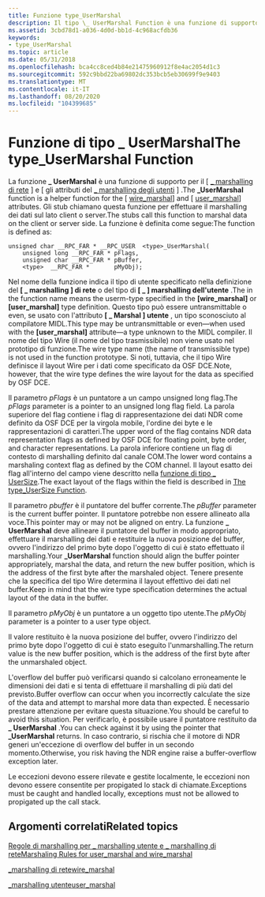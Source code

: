 ```yaml
---
title: Funzione type_UserMarshal
description: Il tipo \_ UserMarshal Function è una funzione di supporto per gli attributi \ Wire \_ Marshal \ e \ User \_ Marshal \.
ms.assetid: 3cbd78d1-a036-4d0d-bb1d-4c968acfdb36
keywords:
- type_UserMarshal
ms.topic: article
ms.date: 05/31/2018
ms.openlocfilehash: bca4cc8ced4b84e21475960912f8e4ac2054d1c3
ms.sourcegitcommit: 592c9bbd22ba69802dc353bcb5eb30699f9e9403
ms.translationtype: MT
ms.contentlocale: it-IT
ms.lasthandoff: 08/20/2020
ms.locfileid: "104399685"
---
```

# <a name="the-type_usermarshal-function"></a><span data-ttu-id="e4415-104">Funzione di tipo \_ UserMarshal</span><span class="sxs-lookup"><span data-stu-id="e4415-104">The type\_UserMarshal Function</span></span>

<span data-ttu-id="e4415-105">La funzione **<type> \_ UserMarshal** è una funzione di supporto per il \[ [ \_ marshalling di rete](/windows/desktop/Midl/wire-marshal) \] e \[ gli attributi del [ \_ marshalling degli utenti](/windows/desktop/Midl/user-marshal) \] .</span><span class="sxs-lookup"><span data-stu-id="e4415-105">The **<type>\_UserMarshal** function is a helper function for the \[ [wire\_marshal](/windows/desktop/Midl/wire-marshal)\] and \[ [user\_marshal](/windows/desktop/Midl/user-marshal)\] attributes.</span></span> <span data-ttu-id="e4415-106">Gli stub chiamano questa funzione per effettuare il marshalling dei dati sul lato client o server.</span><span class="sxs-lookup"><span data-stu-id="e4415-106">The stubs call this function to marshal data on the client or server side.</span></span> <span data-ttu-id="e4415-107">La funzione è definita come segue:</span><span class="sxs-lookup"><span data-stu-id="e4415-107">The function is defined as:</span></span>

``` syntax
unsigned char __RPC_FAR * __RPC_USER  <type>_UserMarshal(
    unsigned long __RPC_FAR * pFlags,
    unsigned char __RPC_FAR * pBuffer,
    <type>  __RPC_FAR *       pMyObj);
```

<span data-ttu-id="e4415-108"><type>Nel nome della funzione indica il tipo di utente specificato nella definizione del **\[ \_ marshalling \] di rete** o del tipo di **\[ \_ \] marshalling dell'utente** .</span><span class="sxs-lookup"><span data-stu-id="e4415-108">The <type> in the function name means the userm-type specified in the **\[wire\_marshal\]** or **\[user\_marshal\]** type definition.</span></span> <span data-ttu-id="e4415-109">Questo tipo può essere untransmittable o even, se usato con l'attributo **\[ \_ Marshal \] utente** , un tipo sconosciuto al compilatore MIDL.</span><span class="sxs-lookup"><span data-stu-id="e4415-109">This type may be untransmittable or even—when used with the **\[user\_marshal\]** attribute—a type unknown to the MIDL compiler.</span></span> <span data-ttu-id="e4415-110">Il nome del tipo Wire (il nome del tipo trasmissibile) non viene usato nel prototipo di funzione.</span><span class="sxs-lookup"><span data-stu-id="e4415-110">The wire type name (the name of transmissible type) is not used in the function prototype.</span></span> <span data-ttu-id="e4415-111">Si noti, tuttavia, che il tipo Wire definisce il layout Wire per i dati come specificato da OSF DCE.</span><span class="sxs-lookup"><span data-stu-id="e4415-111">Note, however, that the wire type defines the wire layout for the data as specified by OSF DCE.</span></span>

<span data-ttu-id="e4415-112">Il parametro *pFlags* è un puntatore a un campo unsigned long flag.</span><span class="sxs-lookup"><span data-stu-id="e4415-112">The *pFlags* parameter is a pointer to an unsigned long flag field.</span></span> <span data-ttu-id="e4415-113">La parola superiore del flag contiene i flag di rappresentazione dei dati NDR come definito da OSF DCE per la virgola mobile, l'ordine dei byte e le rappresentazioni di caratteri.</span><span class="sxs-lookup"><span data-stu-id="e4415-113">The upper word of the flag contains NDR data representation flags as defined by OSF DCE for floating point, byte order, and character representations.</span></span> <span data-ttu-id="e4415-114">La parola inferiore contiene un flag di contesto di marshalling definito dal canale COM.</span><span class="sxs-lookup"><span data-stu-id="e4415-114">The lower word contains a marshaling context flag as defined by the COM channel.</span></span> <span data-ttu-id="e4415-115">Il layout esatto dei flag all'interno del campo viene descritto nella [funzione di tipo \_ UserSize](the-type-usersize-function.md).</span><span class="sxs-lookup"><span data-stu-id="e4415-115">The exact layout of the flags within the field is described in [The type\_UserSize Function](the-type-usersize-function.md).</span></span>

<span data-ttu-id="e4415-116">Il parametro *pbuffer* è il puntatore del buffer corrente.</span><span class="sxs-lookup"><span data-stu-id="e4415-116">The *pBuffer* parameter is the current buffer pointer.</span></span> <span data-ttu-id="e4415-117">Il puntatore potrebbe non essere allineato alla voce.</span><span class="sxs-lookup"><span data-stu-id="e4415-117">This pointer may or may not be aligned on entry.</span></span> <span data-ttu-id="e4415-118">La funzione **<type> \_ UserMarshal** deve allineare il puntatore del buffer in modo appropriato, effettuare il marshalling dei dati e restituire la nuova posizione del buffer, ovvero l'indirizzo del primo byte dopo l'oggetto di cui è stato effettuato il marshalling.</span><span class="sxs-lookup"><span data-stu-id="e4415-118">Your **<type>\_UserMarshal** function should align the buffer pointer appropriately, marshal the data, and return the new buffer position, which is the address of the first byte after the marshaled object.</span></span> <span data-ttu-id="e4415-119">Tenere presente che la specifica del tipo Wire determina il layout effettivo dei dati nel buffer.</span><span class="sxs-lookup"><span data-stu-id="e4415-119">Keep in mind that the wire type specification determines the actual layout of the data in the buffer.</span></span>

<span data-ttu-id="e4415-120">Il parametro *pMyObj* è un puntatore a un oggetto tipo utente.</span><span class="sxs-lookup"><span data-stu-id="e4415-120">The *pMyObj* parameter is a pointer to a user type object.</span></span>

<span data-ttu-id="e4415-121">Il valore restituito è la nuova posizione del buffer, ovvero l'indirizzo del primo byte dopo l'oggetto di cui è stato eseguito l'unmarshalling.</span><span class="sxs-lookup"><span data-stu-id="e4415-121">The return value is the new buffer position, which is the address of the first byte after the unmarshaled object.</span></span>

<span data-ttu-id="e4415-122">L'overflow del buffer può verificarsi quando si calcolano erroneamente le dimensioni dei dati e si tenta di effettuare il marshalling di più dati del previsto.</span><span class="sxs-lookup"><span data-stu-id="e4415-122">Buffer overflow can occur when you incorrectly calculate the size of the data and attempt to marshal more data than expected.</span></span> <span data-ttu-id="e4415-123">È necessario prestare attenzione per evitare questa situazione.</span><span class="sxs-lookup"><span data-stu-id="e4415-123">You should be careful to avoid this situation.</span></span> <span data-ttu-id="e4415-124">Per verificarlo, è possibile usare il puntatore restituito da **<type> \_ UserMarshal** .</span><span class="sxs-lookup"><span data-stu-id="e4415-124">You can check against it by using the pointer that **<type>\_UserMarshal** returns.</span></span> <span data-ttu-id="e4415-125">In caso contrario, si rischia che il motore di NDR generi un'eccezione di overflow del buffer in un secondo momento.</span><span class="sxs-lookup"><span data-stu-id="e4415-125">Otherwise, you risk having the NDR engine raise a buffer-overflow exception later.</span></span>

<span data-ttu-id="e4415-126">Le eccezioni devono essere rilevate e gestite localmente, le eccezioni non devono essere consentite per propigated lo stack di chiamate.</span><span class="sxs-lookup"><span data-stu-id="e4415-126">Exceptions must be caught and handled locally, exceptions must not be allowed to propigated up the call stack.</span></span>

## <a name="related-topics"></a><span data-ttu-id="e4415-127">Argomenti correlati</span><span class="sxs-lookup"><span data-stu-id="e4415-127">Related topics</span></span>

<dl> <dt>

[<span data-ttu-id="e4415-128">Regole di marshalling per \_ marshalling utente e \_ marshalling di rete</span><span class="sxs-lookup"><span data-stu-id="e4415-128">Marshaling Rules for user\_marshal and wire\_marshal</span></span>](marshaling-rules-for-user-marshal-and-wire-marshal.md)
</dt> <dt>

[<span data-ttu-id="e4415-129">\_marshalling di rete</span><span class="sxs-lookup"><span data-stu-id="e4415-129">wire\_marshal</span></span>](/windows/desktop/Midl/wire-marshal)
</dt> <dt>

[<span data-ttu-id="e4415-130">\_marshalling utente</span><span class="sxs-lookup"><span data-stu-id="e4415-130">user\_marshal</span></span>](/windows/desktop/Midl/user-marshal)
</dt> </dl>

 

 